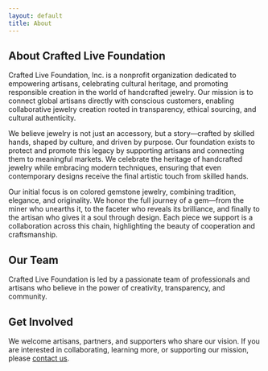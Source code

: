 ```yaml
---
layout: default
title: About
---
```


<section class="mb-12">
  <h2 class="text-[#b38728] border-b-2 border-[#e5d6b8] pb-1 text-2xl font-semibold mb-4">About Crafted Live Foundation</h2>
  <p>
    Crafted Live Foundation, Inc. is a nonprofit organization dedicated to empowering artisans, celebrating cultural heritage, and promoting responsible creation in the world of handcrafted jewelry. Our mission is to connect global artisans directly with conscious customers, enabling collaborative jewelry creation rooted in transparency, ethical sourcing, and cultural authenticity.
  </p>
  <p class="mt-4">
    We believe jewelry is not just an accessory, but a story—crafted by skilled hands, shaped by culture, and driven by purpose. Our foundation exists to protect and promote this legacy by supporting artisans and connecting them to meaningful markets. We celebrate the heritage of handcrafted jewelry while embracing modern techniques, ensuring that even contemporary designs receive the final artistic touch from skilled hands.
  </p>
  <p class="mt-4">
    Our initial focus is on colored gemstone jewelry, combining tradition, elegance, and originality. We honor the full journey of a gem—from the miner who unearths it, to the faceter who reveals its brilliance, and finally to the artisan who gives it a soul through design. Each piece we support is a collaboration across this chain, highlighting the beauty of cooperation and craftsmanship.
  </p>
</section>
<section class="mb-12">
  <h2 class="text-[#b38728] border-b-2 border-[#e5d6b8] pb-1 text-2xl font-semibold mb-4">Our Team</h2>
  <p>
    Crafted Live Foundation is led by a passionate team of professionals and artisans who believe in the power of creativity, transparency, and community. 
  </p>
</section>
<section class="mb-12">
  <h2 class="text-[#b38728] border-b-2 border-[#e5d6b8] pb-1 text-2xl font-semibold mb-4">Get Involved</h2>
  <p>
    We welcome artisans, partners, and supporters who share our vision. If you are interested in collaborating, learning more, or supporting our mission, please <a href="/contact" class="underline text-[#b38728]">contact us</a>.
  </p>
</section>
